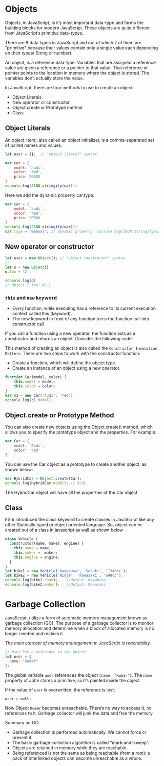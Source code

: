 # Objects

Objects, in JavaScript, is it’s most important data-type and forms the building blocks for modern JavaScript. These objects are quite different from JavaScript’s primitive data-types. 

There are 8 data types in JavaScript and out of which 7 of them are "primitive" because their values contain only a single value each depending on their types( String or number).

An object, is a reference data type. Variables that are assigned a reference value are given a reference or a pointer to that value. That reference or pointer points to the location in memory where the object is stored. The variables don’t actually store the value.

In JavaScript, there are four methods to use to create an object:

* Object Literals.
* New operator or constructor.
* Object.create or Prototype method
* Class.

## Object Literals

An object literal, also called an object initializer, is a comma-separated set of paired names and values.
```js
let user = {};  // "object literal" syntax
```
```js
var car = {
    model: 'audi',
    color: 'red',
    price: 20000
}
console.log(JSON.stringify(car));
```
Here we add the dynamic property car.type:
```js
var car = {
    model: 'audi',
    color: 'red',
    price: 20000
}
console.log(JSON.stringify(car));
car.type = 'manual'; // dynamic property  console.log(JSON.stringify(car));
```

## New operator or constructor

```js 
let user = new Object(); // "object constructor" syntax
//
let o = new Object()
o.foo = 42

console.log(o)
// Object { foo: 42 }
```

### `this` and `new` keyword
* Every function, while executing has a reference to its current execution context called this (keyword).
* The new keyword in front of any function turns the function call into constructor call

 If you call a function using a new operator, the function acts as a constructor and returns an object. Consider the following code:

This method of creating an object is also called the `Constructor Invocation Pattern`. There are two steps to work with the constructor function:

* Create a function, which will define the object type.
* Create an instance of an object using a new operator.
```js
function Car(model, color) {
    this.model = model;
    this.color = color;
}
var c1 = new Car('Audi', 'red');
console.log(c1.model);
```

## Object.create or Prototype Method
You can also create new objects using the Object.create() method, which allows you to specify the prototype object and the properties. For example:

```js
var Car = {
    model: 'Audi',
    color: 'red'
}
```
You can use the Car object as a prototype to create another object, as shown below:

```js
var HybridCar = Object.create(Car);
console.log(HybridCar.model); // Audi
```
The HybridCar object will have all the properties of the Car object. 

## Class
ES 6 introduced the class keyword to create classes in JavaScript like any other Statically typed or object oriented language. So, object can be created out of a class in javascript as well as shown below

```js
class Vehicle {
  constructor(name, maker, engine) {
    this.name = name;
    this.maker =  maker;
    this.engine = engine;
  }
}
let bike1 = new Vehicle('Hayabusa', 'Suzuki', '1340cc');
let bike2 = new Vehicle('Ninja', 'Kawasaki', '998cc');
console.log(bike1.name);    //Output: Hayabusa
console.log(bike2.maker);   //Output: Kawasaki
```

# Garbage Collection

JavaScript, utilize a form of automatic memory management known as garbage collection (GC). The purpose of a garbage collector is to monitor memory allocation and determine when a block of allocated memory is no longer needed and reclaim it.

*The main concept of memory management in JavaScript is reachability.*

```js
// user has a reference to the object
let user = {
  name: "Kumar"
};
```
The global variable `user` references the object `{name: "Kumar"}`. The `name` property of John stores a primitive, so it’s painted inside the object.

If the value of `user` is overwritten, the reference is lost:
```js
user = null;
```
Now Object `Kumar` becomes unreachable. There’s no way to access it, no references to it. Garbage collector will junk the data and free the memory.

Summary on GC:
* Garbage collection is performed automatically. We cannot force or prevent it.
* The basic garbage collection algorithm is called “mark-and-sweep”.
* Objects are retained in memory while they are reachable.
* Being referenced is not the same as being reachable (from a root): a pack of interlinked objects can become unreachable as a whole.
